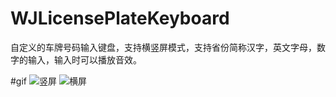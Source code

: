 # WJLicensePlateKeyboard
自定义的车牌号码输入键盘，支持横竖屏模式，支持省份简称汉字，英文字母，数字的输入，输入时可以播放音效。

#gif
![竖屏](https://github.com/loyalwind/WJLicensePlateKeyboard/tree/master/demo/gif/portrait.gif) 
![横屏](https://github.com/loyalwind/WJLicensePlateKeyboard/tree/master/demo/gif/landscape.gif)

